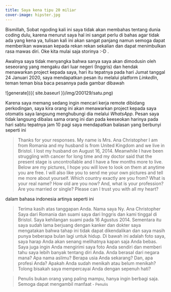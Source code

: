 ```yaml
---
title: Saya kena tipu 20 miliar
cover-image: hipster.jpg
---
```


Bismillah, Sobat ngoding kali ini saya tidak akan membahas tentang dunia coding dulu, karena menurut saya hal ini sangat perlu di bahas agar tidak ada yang kena ya, tulisan kali ini akan sangat panjang namun semoga dapat memberikan wawasan kepada rekan rekan sekalian dan dapat menimbulkan rasa mawas diri. Oke kita mulai saja storinya :-D .

<!--more-->

Awalnya saya tidak menyangka bahwa sanya saya akan dimodusin oleh seseorang yang mengaku dari luar negeri (Inggris) dan hendak menawarkan project kepada saya, hari itu tepatnya pada hari Jumat tanggal 24 Januari 2020, saya mendapatkan pesan itu melalui platform *LinkedIn*, teman teman bisa baca pesannya pada gambar dibawah

![generate]({{ site.baseurl }}/img/200129/satu.png) 

Karena saya memang sedang ingin mencari kerja remote dibidang perkodingan, saya kira orang ini akan menawarkan project kepada saya otomatis saya langsung menghubungi dia melalui *WhatsApp*. Pesan saya tidak langsung dibalas sama orang ini dan pada keeseokan harinya pada hari sabtu tepatnya jam 10 pagi saya mendapatkan balasan yang berbunyi seperti ini

>Thanks for your responses.  My name is Mrs. Ana Christopher I am from Romania and my husband is from United Kingdom and we live in Bristol. I lost my husband on August 16, 2014. Meanwhile I have been struggling with cancer for long time and my doctor said that the present stage is uncontrollable and I have a few months more to live. Below are my pictures, I hope you will love to look on them at anytime you are free. I will also like you to send me your own pictures and tell me more about yourself. Which country exactly are you from?
What is your real name?
How old are you now?
And, what is your profession?
Are you married or single? 
Please can I trust you with all my heart?

dalam bahasa indonesia artinya seperti ini

>Terima kasih atas tanggapan Anda. Nama saya Ny. Ana Christopher Saya dari Romania dan suami saya dari Inggris dan kami tinggal di Bristol. Saya kehilangan suami pada 16 Agustus 2014. Sementara itu saya sudah lama berjuang dengan kanker dan dokter saya mengatakan bahwa tahap ini tidak dapat dikendalikan dan saya masih punya beberapa bulan lagi untuk hidup. Di bawah ini adalah foto saya, saya harap Anda akan senang melihatnya kapan saja Anda bebas. Saya juga ingin Anda mengirimi saya foto Anda sendiri dan memberi tahu saya lebih banyak tentang diri Anda. Anda berasal dari negara mana?
Apa nama aslimu?
Berapa usia Anda sekarang?
Dan, apa profesi Anda?
Apakah Anda sudah menikah atau belum menikah?
Tolong bisakah saya mempercayai Anda dengan sepenuh hati?








>Penulis bukan orang yang paling mampu, hanya ingin berbagi saja. Semoga dapat mengambil manfaat<small> - Penulis</small>